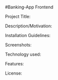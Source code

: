 #Banking-App Frontend

Project Title: 


Description/Motivation: 


Installation Guidelines: 


Screenshots: 


Technology used: 


Features: 


License: 
